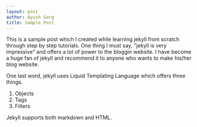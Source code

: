 ```yaml
---
layout: post
author: Ayush Garg
title: Sample Post
---
```


This is a sample post which I created while learning jekyll from scratch through step by step tutorials. One thing I must say, "jekyll is very impressive" and offers a lot of power to the bloggin website. I have become a huge fan of jekyll and recommend it to anyone who wants to make his/her blog website.

One last word, jekyll uses Liquid Templating Language which offers three things.
1. Objects
2. Tags
3. Filters

Jekyll supports both markdown and HTML.